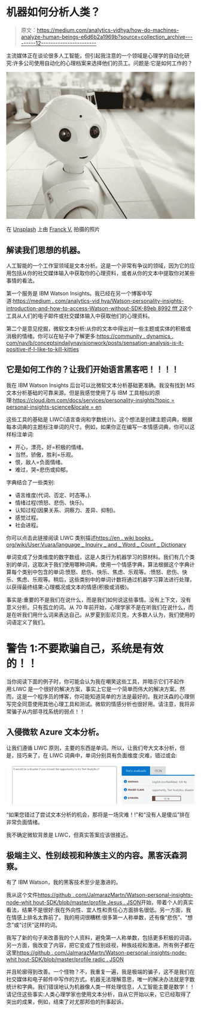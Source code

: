 # 机器如何分析人类？

> 原文：<https://medium.com/analytics-vidhya/how-do-machines-analyze-human-beings-e6d6b2a1969b?source=collection_archive---------12----------------------->

主流媒体正在谈论很多人工智能，但引起我注意的一个领域是心理学的自动化研究:许多公司使用自动化的心理档案来选择他们的员工。问题是:它是如何工作的？

![](img/6414f19f9c33204d5f033a368361a599.png)

在 [Unsplash](https://unsplash.com?utm_source=medium&utm_medium=referral) 上由 [Franck V.](https://unsplash.com/@franckinjapan?utm_source=medium&utm_medium=referral) 拍摄的照片

## 解读我们思想的机器。

人工智能的一个工作室领域是文本分析。这是一个非常有争议的领域，因为它的应用包括从你的社交媒体输入中获取你的心理资料，或者从你的文本中提取你对某些事情的看法。

第一个服务是 IBM Watson Insights。我已经在另一个博客中写道:[https://medium . com/analytics-vid hya/Watson-personality-insights-introduction-and-how-to-access-Watson-without-SDK-89eb 8992 fff 2](/analytics-vidhya/watson-personality-insights-introduction-and-how-to-access-watson-without-sdk-89eb8992fff2)这个工具从人们的电子邮件或社交媒体输入中获取他们的心理资料。

第二个是意见挖掘，微软文本分析:从你的文本中得出对一些主题或实体的积极或消极的情绪。你可以在帖子中了解更多:[https://community . dynamics . com/nav/b/conceptsindailynavisionwork/posts/sensation-analysis-is-it-positive-if-I-like-to-kill-kitties](https://community.dynamics.com/nav/b/conceptsindailynavisionwork/posts/sentiment-analysis-is-it-positive-if-i-like-to-kill-kitties)

## 它是如何工作的？让我们开始语言黑客吧！！！！

我在 IBM Watson Insights 后台可以比微软文本分析基础更准确。我没有找到 MS 文本分析基础的可靠来源。但是我感觉使用了与 IBM 工具相似的原理:[https://cloud.ibm.com/docs/services/personality-insights?topic = personal-insights-science&locale = en](https://cloud.ibm.com/docs/services/personality-insights?topic=personality-insights-science&locale=en)

这些工具的基础是 LIWC(语言查询和字数统计)。这个想法是创建主题词典，根据每本词典的主题标注单词的尺寸。例如，如果你正在编写一本情感词典，你可以这样标注单词:

*   开心，漂亮，好=积极的情绪。
*   当然，骄傲，胜利=乐观。
*   恨，敌人=负面情绪。
*   难过，哭=悲伤或抑郁。

字典结合了一些类别:

*   语言维度(代词、否定、时态等。).
*   情绪过程(愤怒、悲伤、快乐)。
*   认知过程(因果关系、洞察力、差异、抑制)。
*   感觉过程。
*   社会进程。

你可以点击此链接阅读 LIWC 类别描述[https://en . wiki books . org/wiki/User:Vuara/language _ Inquiry _ and _ Word _ Count _ Dictionary](https://en.wikibooks.org/wiki/User:Vuara/Linguistic_Inquiry_and_Word_Count_Dictionary)

单词变成了分类维度的数字数组，这是人类行为机器学习的原材料。我们有几个类别的单词，这取决于我们使用哪种词典。使用一个情感字典，算法根据这个字典计算每个类别中包含的单词:愤怒、悲伤、快乐、焦虑、乐观等。:愤怒、悲伤、快乐、焦虑、乐观等。稍后，这些类别中的单词计数将通过机器学习算法进行处理，以获得最终结果:心理概况或文本的情感(积极或消极)。

事实是:重要的不是我们在说什么，而是我们如何说这些事情。没有上下文，没有意义分析。只有孤立的词。从 70 年前开始，心理学家不是在听我们在说什么，而是在听我们用什么词来表达自己。从罗夏到彭尼贝克，大多数人认为，我们使用的词语定义了我们。

# 警告 1:不要欺骗自己，系统是有效的！！

当你阅读下面的例子时，你可能会认为我在嘲笑这些工具，并暗示它们不起作用:LIWC 是一个很好的解决方案，事实上它是一个简单而伟大的解决方案。然而，这是一个程序员的博客，你可能知道简单的方法是最好的。我对沃森的心理侧写完全同意使用其他心理工具和测试。微软的情感分析也很好用。请注意，我将非常骗子从内部寻找系统的弱点！！

## 入侵微软 Azure 文本分析。

让我们遵循 LIWC 原则，主要的东西是单词。所以，让我们夸大文本分析，但是，技巧来了，在 LIWC 词典中，单词分别具有负面维度:灾难，错过或会:

![](img/2502b52e63d69ecddc9ad89b6863d344.png)

“如果您错过了尝试文本分析的机会，那将是一场灾难！!"和“没有人是傻瓜”排在非常负面情绪。

我不确定微软背景是 LIWC，但真实答案应该很接近。

## 极端主义、性别歧视和种族主义的内容。黑客沃森洞察。

有了 IBM Watson，我的黑客技术至少是激进的。

我从这个文件[https://github . com/JalmarazMartn/Watson-personal-insights-node-whit hout-SDK/blob/master/profile Jesus . JSON](https://github.com/JalmarazMartn/Watson-personal-insights-node-whithout-SDK/blob/master/ProfileJesus.json)开始，带着个人的真实看法，结果不是很好:我在外向性、宜人性和责任心方面排名很低。另一方面，我在情感上排名太靠前了。我的用词很糟糕:很多第一人称单数，还有像“悲伤”、“想念”或“讨厌”这样的词。

我写了新的句子来改善我的个人资料，避免第一人称单数，包括更多积极的词语。另一方面，我改变了内容，把它变成了性别歧视，种族歧视和激进。所有例子都在这里[https://github . com/JalmarazMartn/Watson-personal-insights-node-whit hout-SDK/blob/master/profile radic . JSON](https://github.com/JalmarazMartn/Watson-personal-insights-node-whithout-SDK/blob/master/ProfileRadical.json)

并且轮廓得到改善。一个怪物？不，我重复一遍，我是极端的骗子，这不是我们在社交媒体和电子邮件中写作的方式。机器无法理解意思，唯一的解决办法就是字数统计和字典。我们错误地认为机器像人类一样处理信息，人工智能主要是数学！！请记住这些事实:人类心理学家也使用文本分析，自从它开始以来，它已经取得了突出的成果，例如，结束了对尤那邦伯的刑事起诉。